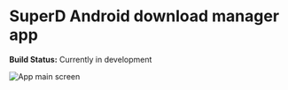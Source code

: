 # SuperD Android download manager app

**Build Status:** Currently in development  

![App main screen](https://drive.google.com/uc?export=view&id=1bW-Jmn_OQJ0lLVkclbs8uZE2l6EwEvrt)

